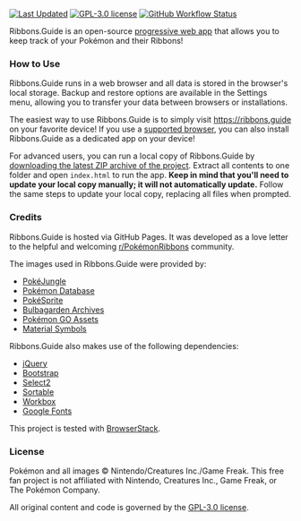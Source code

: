 [![Last Updated](https://img.shields.io/badge/updated-September%206%2C%202025-1d90be)](#)
[![GPL-3.0 license](https://img.shields.io/github/license/SlyAceZeta/Ribbons.Guide)](https://opensource.org/license/gpl-3-0/) [![GitHub Workflow Status](https://img.shields.io/github/actions/workflow/status/SlyAceZeta/Ribbons.Guide/deploy.yml)](https://github.com/SlyAceZeta/Ribbons.Guide/actions/workflows/deploy.yml)

Ribbons.Guide is an open-source [progressive web app](https://en.wikipedia.org/wiki/Progressive_web_app) that allows you to keep track of your Pokémon and their Ribbons!

### How to Use

Ribbons.Guide runs in a web browser and all data is stored in the browser's local storage. Backup and restore options are available in the Settings menu, allowing you to transfer your data between browsers or installations.

The easiest way to use Ribbons.Guide is to simply visit https://ribbons.guide on your favorite device! If you use a [supported browser](https://en.wikipedia.org/wiki/Progressive_web_app), you can also install Ribbons.Guide as a dedicated app on your device!

For advanced users, you can run a local copy of Ribbons.Guide by [downloading the latest ZIP archive of the project](https://github.com/SlyAceZeta/Ribbons.Guide/zipball/main/). Extract all contents to one folder and open `index.html` to run the app. **Keep in mind that you'll need to update your local copy manually; it will not automatically update.** Follow the same steps to update your local copy, replacing all files when prompted.

### Credits

Ribbons.Guide is hosted via GitHub Pages. It was developed as a love letter to the helpful and welcoming [r/PokémonRibbons](https://www.reddit.com/r/pokemonribbons/) community.

The images used in Ribbons.Guide were provided by:
- [PokéJungle](https://pokejungle.net)
- [Pokémon Database](https://pokemondb.net)
- [PokéSprite](https://github.com/msikma/pokesprite)
- [Bulbagarden Archives](https://archives.bulbagarden.net/wiki/Main_Page)
- [Pokémon GO Assets](https://github.com/PokeMiners/pogo_assets)
- [Material Symbols](https://github.com/google/material-design-icons)

Ribbons.Guide also makes use of the following dependencies:
- [jQuery](https://github.com/jquery/jquery)
- [Bootstrap](https://getbootstrap.com/)
- [Select2](https://github.com/select2/select2)
- [Sortable](https://github.com/SortableJS/Sortable)
- [Workbox](https://github.com/GoogleChrome/workbox)
- [Google Fonts](https://fonts.google.com/)

This project is tested with [BrowserStack](https://www.browserstack.com/).

### License

Pokémon and all images © Nintendo/Creatures Inc./Game Freak. This free fan project is not affiliated with Nintendo, Creatures Inc., Game Freak, or The Pokémon Company.

All original content and code is governed by the [GPL-3.0 license](https://opensource.org/license/gpl-3-0/).